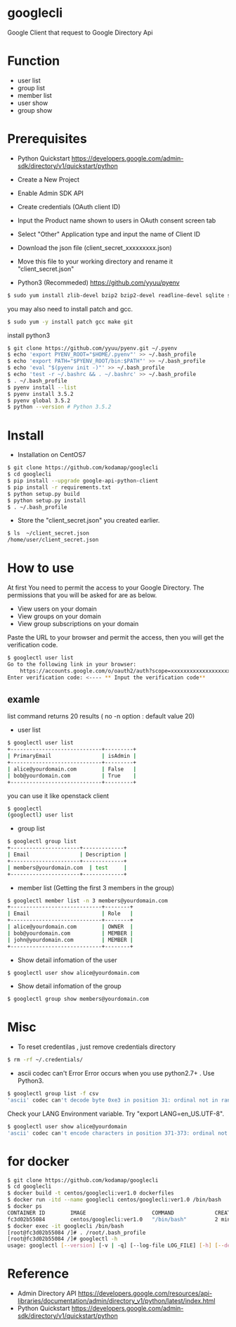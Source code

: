 # googlecli
Google Client that request to  Google Directory Api

# Function
- user list
- group list
- member list
- user show
- group show

# Prerequisites
- Python Quickstart
https://developers.google.com/admin-sdk/directory/v1/quickstart/python
 - Create a New Project
 - Enable Admin SDK API
 - Create credentials (OAuth client ID)
 - Input the Product name shown to users in OAuth consent screen tab
 - Select "Other" Application type and input the name of Client ID
 - Download the json file (client_secret_xxxxxxxxx.json)
 - Move this file to your working directory and rename it "client_secret.json"

- Python3 (Recommeded) 
https://github.com/yyuu/pyenv

```sh
$ sudo yum install zlib-devel bzip2 bzip2-devel readline-devel sqlite sqlite-devel openssl-devel -y
```
you may also need to install patch and gcc.
```sh
$ sudo yum -y install patch gcc make git
```
install python3
```sh
$ git clone https://github.com/yyuu/pyenv.git ~/.pyenv
$ echo 'export PYENV_ROOT="$HOME/.pyenv"' >> ~/.bash_profile
$ echo 'export PATH="$PYENV_ROOT/bin:$PATH"' >> ~/.bash_profile
$ echo 'eval "$(pyenv init -)"' >> ~/.bash_profile
$ echo 'test -r ~/.bashrc && . ~/.bashrc' >> ~/.bash_profile
$ . ~/.bash_profile
$ pyenv install --list
$ pyenv install 3.5.2
$ pyenv global 3.5.2
$ python --version # Python 3.5.2
```

# Install 
- Installation on CentOS7
```sh
$ git clone https://github.com/kodamap/googlecli
$ cd googlecli
$ pip install --upgrade google-api-python-client
$ pip install -r requirements.txt
$ python setup.py build
$ python setup.py install
$ . ~/.bash_profile
```
- Store the "client_secret.json" you created earlier.
```sh
$ ls  ~/client_secret.json
/home/user/client_secret.json
```

# How to use
At first You need to permit the access to your Google Directory.
The permissions that you will be asked for are as below.
 - View users on your domain
 - View groups on your domain
 - View group subscriptions on your domain

Paste the URL to your browser and permit the access, then you will get the verification code.
```sh
$ googlectl user list
Go to the following link in your browser:
    https://accounts.google.com/o/oauth2/auth?scope=xxxxxxxxxxxxxxxxxxxxxxxxxxxxxxxxxxxxxxxxxxxx
Enter verification code: <---- ** Input the verification code**
```
## examle
list command returns 20 results ( no -n option : default value 20)
- user list
```sh
$ googlectl user list
+-----------------------------+---------+
| PrimaryEmail                | isAdmin |
+-----------------------------+---------+
| alice@yourdomain.com        | False   |
| bob@yourdomain.com          | True    |
+-----------------------------+---------+
```
you can use it like openstack client
```sh
$ googlectl
(googlectl) user list
```
- group list
```sh
$ googlectl group list
+----------------------+-------------+
| Email                | Description |
+----------------------+-------------+
| members@yourdomain.com  | test     |
+----------------------+-------------+
```
- member list (Getting the first 3 members in the group)
```sh
$ googlectl member list -n 3 members@yourdomain.com
+-----------------------------+--------+
| Email                       | Role   |
+-----------------------------+--------+
| alice@yourdomain.com        | OWNER  |
| bob@yourdomain.com          | MEMBER |
| john@yourdomain.com         | MEMBER |
+-----------------------------+--------+
```
- Show detail infomation of the user
```sh
$ googlectl user show alice@yourdomain.com
```
- Show detail infomation of the group
```sh
$ googlectl group show members@yourdomain.com
```

# Misc
- To reset credentilas , just remove credentials directory
```sh
$ rm -rf ~/.credentials/
```
- ascii codec can't Error
Error occurs when you use python2.7+ . Use Python3.
```sh
$ googlectl group list -f csv
'ascii' codec can't decode byte 0xe3 in position 31: ordinal not in range(128)
```
Check your LANG Environment variable. Try "export LANG=en_US.UTF-8".
```sh
$ googlectl user show alice@yourdomain
'ascii' codec can't encode characters in position 371-373: ordinal not in range(128)
```

# for docker
```sh
$ git clone https://github.com/kodamap/googlecli
$ cd googlecli
$ docker build -t centos/googlecli:ver1.0 dockerfiles
$ docker run -itd --name googlecli centos/googlecli:ver1.0 /bin/bash
$ docker ps
CONTAINER ID        IMAGE                     COMMAND             CREATED             STATUS              PORTS               NAMES
fc3d02b55084        centos/googlecli:ver1.0   "/bin/bash"         2 minutes ago       Up 2 minutes                            googlecli
$ docker exec -it googlecli /bin/bash
[root@fc3d02b55084 /]# . /root/.bash_profile
[root@fc3d02b55084 /]# googlectl -h
usage: googlectl [--version] [-v | -q] [--log-file LOG_FILE] [-h] [--debug]
```

# Reference
- Admin Directory API
https://developers.google.com/resources/api-libraries/documentation/admin/directory_v1/python/latest/index.html
- Python Quickstart
https://developers.google.com/admin-sdk/directory/v1/quickstart/python
